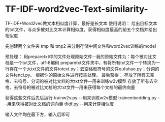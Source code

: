 # TF-IDF-word2vec-Text-similarity-
TF-IDF+Word2vec做文本相似度计算，最好是长文本
使用说明：
给出目标文本的txt文件，与众多被对比文本计算相似度，获得相似度最高的前五个文档并给出相似度

先创建两个文件夹 tmp 和 tmp2 来分别存储中间文件和word2vec训练的model

预处理：
用preparetxt中的文件处理原始文件--我的原始文件为：每个被对比文档是一个txt文件，utf-8编码
preparetxt文件夹中，有将所有txt文件一个转换为一行存在一个大txt文件的文件totext.py；去空格和符号的文件qufuhao.py；分词的文件fenci.py。
根据你的原始文件进行按需处理。
最后获得：
存放了所有去空格、去符号、分词的被对比文档的大txt文件--用来训练w2v模型
存放了所有去空格、去符号的被对比文档的大txt文件--用来获得每个文档的最终向量

获得这些文件后先后运行
trainw2v.py --用来训练w2v模型
trainembedding.py --用来获得被对比文档的词向量
tfidf.py --用来计算相似度

输入文件均在最下方，输入后即可
